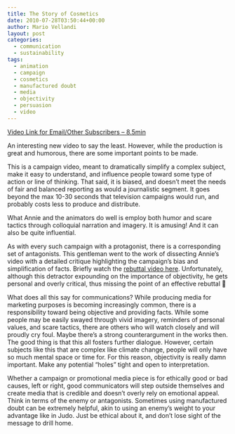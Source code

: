 ```yaml
---
title: The Story of Cosmetics
date: 2010-07-28T03:50:44+00:00
author: Mario Vellandi
layout: post
categories:
  - communication
  - sustainability
tags:
  - animation
  - campaign
  - cosmetics
  - manufactured doubt
  - media
  - objectivity
  - persuasion
  - video
---
```

[Video Link for Email/Other Subscribers &#8211; 8.5min](http://www.youtube.com/watch?v=pfq000AF1i8)

An interesting new video to say the least. However, while the production is great and humorous, there are some important points to be made.

This is a campaign video, meant to dramatically simplify a complex subject, make it easy to understand, and influence people toward some type of action or line of thinking. That said, it is biased, and doesn&#8217;t meet the needs of fair and balanced reporting as would a journalistic segment. It goes beyond the max 10-30 seconds that television campaigns would run, and probably costs less to produce and distribute.

What Annie and the animators do well is employ both humor and scare tactics through colloquial narration and imagery. It is amusing! And it can also be quite influential.

As with every such campaign with a protagonist, there is a corresponding set of antagonists. This gentleman went to the work of dissecting Annie&#8217;s video with a detailed critique highlighting the campaign&#8217;s bias and simplification of facts. Briefly watch the [rebuttal video here](http://www.youtube.com/watch?v=RxO3bPNyWzo). Unfortunately, although this detractor expounding on the importance of objectivity, he gets personal and overly critical, thus missing the point of an effective rebuttal 🙂

What does all this say for communications? While producing media for marketing purposes is becoming increasingly common, there is a responsibility toward being objective and providing facts. While some people may be easily swayed through vivid imagery, reminders of personal values, and scare tactics, there are others who will watch closely and will proudly cry foul. Maybe there&#8217;s a strong counterargument in the works then. The good thing is that this all fosters further dialogue. However, certain subjects like this that are complex like climate change, people will only have so much mental space or time for. For this reason, objectivity is really damn important. Make any potential &#8220;holes&#8221; tight and open to interpretation.

Whether a campaign or promotional media piece is for ethically good or bad causes, left or right, good communicators will step outside themselves and create media that is credible and doesn&#8217;t overly rely on emotional appeal. Think in terms of the enemy or antagonists. Sometimes using manufactured doubt can be extremely helpful, akin to using an enemy&#8217;s weight to your advantage like in Judo. Just be ethical about it, and don&#8217;t lose sight of the message to drill home.
